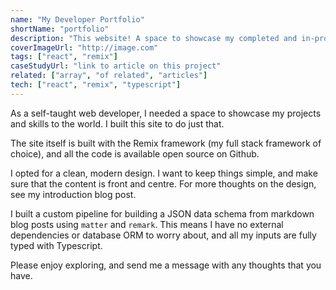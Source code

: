 ```yaml
---
name: "My Developer Portfolio"
shortName: "portfolio"
description: "This website! A space to showcase my completed and in-progress projects, host my blog, and share my photography"
coverImageUrl: "http://image.com"
tags: ["react", "remix"]
caseStudyUrl: "link to article on this project"
related: ["array", "of related", "articles"]
tech: ["react", "remix", "typescript"]
---
```


As a self-taught web developer, I needed a space to showcase my projects and skills to the world. I built this site to do just that.

The site itself is built with the Remix framework (my full stack framework of choice), and all the code is available open source on Github.

I opted for a clean, modern design. I want to keep things simple, and make sure that the content is front and centre. For more thoughts on the design, see my introduction blog post.

I built a custom pipeline for building a JSON data schema from markdown blog posts using `matter` and `remark`. This means I have no external dependencies or database ORM to worry about, and all my inputs are fully typed with Typescript.

Please enjoy exploring, and send me a message with any thoughts that you have.
